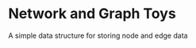 Network and Graph Toys
======================

A simple data structure for storing node and edge data
